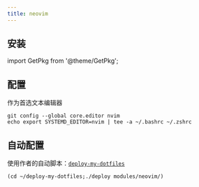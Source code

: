 ```yaml
---
title: neovim
---
```


## 安装

import GetPkg from '@theme/GetPkg';

<GetPkg name="neovim" dnf apt scoop pacman />

## 配置

作为首选文本编辑器

```shell
git config --global core.editor nvim
echo export SYSTEMD_EDITOR=nvim | tee -a ~/.bashrc ~/.zshrc
```

## 自动配置

使用作者的自动脚本：[`deploy-my-dotfiles`](/docs/dev/deploy-my-dotfiles)

    (cd ~/deploy-my-dotfiles;./deploy modules/neovim/)
